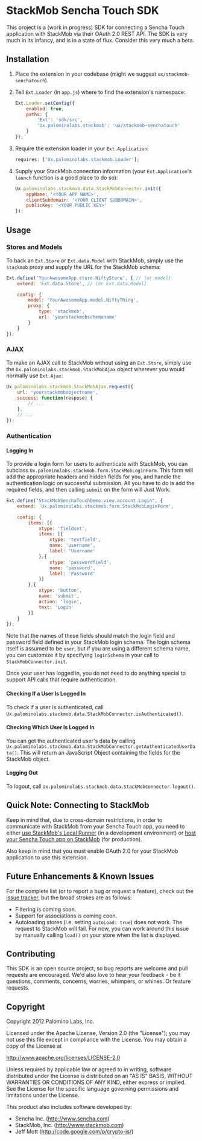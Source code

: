 StackMob Sencha Touch SDK
=========================

This project is a (work in progress) SDK for connecting a Sencha Touch application with StackMob via their
OAuth 2.0 REST API.  The SDK is very much in its infancy, and is in a state of flux.  Consider this very
much a beta.

Installation
-----

1. Place the extension in your codebase (might we suggest `ux/stackmob-senchatouch`).
1. Tell `Ext.Loader` (in `app.js`) where to find the extension's namespace:

    ```javascript
    Ext.Loader.setConfig({
        enabled: true,
        paths: {
            'Ext': 'sdk/src',
            'Ux.palominolabs.stackmob': 'ux/stackmob-senchatouch'
        }
    });
    ```

1. Require the extension loader in your `Ext.Application`:

    ```javascript
    requires: ['Ux.palominolabs.stackmob.Loader'];
    ```

1. Supply your StackMob connection information (your `Ext.Application`'s `launch` function is a good place to do so):

    ```javascript
    Ux.palominolabs.stackmob.data.StackMobConnector.init({
        appName: '<YOUR APP NAME>',
        clientSubdomain: '<YOUR CLIENT SUBDOMAIN>',
        publicKey: '<YOUR PUBLIC KEY>'
    });
    ```

Usage
-----

### Stores and Models

To back an `Ext.Store` or `Ext.data.Model` with StackMob, simply use the `stackmob` proxy and supply the URL for the StackMob schema:
```javascript
Ext.define('YourAwesomeApp.store.NiftyStore', { // (or model)
    extend: 'Ext.data.Store', // (or Ext.data.Model)

    config: {
        model: 'YourAwesomeApp.model.NiftyThing',
        proxy: {
            type: 'stackmob',
            url: 'yourstackmobschemaname'
        }
    }
});
```

### AJAX

To make an AJAX call to StackMob without using an `Ext.Store`, simply use the `Ux.palominolabs.stackmob.StackMobAjax`
object wherever you would normally use `Ext.Ajax`:
```javascript
Ux.palominolabs.stackmob.StackMobAjax.request({
    url: 'yourstackmobobjectname',
    success: function(respose) {
        // ...
    },
    // ...
});
```

### Authentication

#### Logging In
To provide a login form for users to authenticate with StackMob, you can subclass
`Ux.palominolabs.stackmob.form.StackMobLoginForm`.  This form will add the appropriate headers
and hidden fields for you, and handle the authentication logic on successful submission.  All you have
to do is add the required fields, and then calling `submit` on the form will Just Work:
```javascript
Ext.define("StackMobSenchaTouchDemo.view.account.Login", {
    extend: 'Ux.palominolabs.stackmob.form.StackMobLoginForm',

    config: {
        items: [{
            xtype: 'fieldset',
            items: [{
                xtype: 'textfield',
                name: 'username',
                label: 'Username'
            },{
                xtype: 'passwordfield',
                name: 'password',
                label: 'Password'
            }]
        },{
            xtype: 'button',
            name: 'submit',
            action: 'login',
            text: 'Login'
        }]
    }
});
```

Note that the names of these fields should match the login field and password field defined in your
StackMob login schema.  The login schema itself is assumed to be `user`, but if you are using a
different schema name, you can customize it by specifying `loginSchema` in your call to `StackMobConnector.init`.

Once your user has logged in, you do not need to do anything special to support API calls that require
authentication.

#### Checking If a User Is Logged In

To check if a user is authenticated, call `Ux.palominolabs.stackmob.data.StackMobConnector.isAuthenticated()`.

#### Checking Which User Is Logged In

You can get the authenticated user's data by calling
`Ux.palominolabs.stackmob.data.StackMobConnector.getAuthenticatedUserData()`.  This will return an JavaScript
Object containing the fields for the StackMob object.

#### Logging Out

To logout, call `Ux.palominolabs.stackmob.data.StackMobConnector.logout()`.

Quick Note: Connecting to StackMob
----------------------

Keep in mind that, due to cross-domain restrictions, in order to communicate with StackMob from your
Sencha Touch app, you need to either [use StackMob's Local Runner](https://www.stackmob.com/platform/help/tutorials/html5_js_sdk#a-step_2_of_3:_running_this_file_locally)
(in a development environment) or [host your Sencha Touch app on StackMob](http://www.stackmob.com/devcenter/docs/Deploying-your-HTML5-App-to-Production)
(for production).

Also keep in mind that you must enable OAuth 2.0 for your StackMob application to use this extension.

Future Enhancements & Known Issues
----------------------------------

For the complete list (or to report a bug or request a feature), check out the
[issue tracker](https://github.com/tylerwolf/stackmob-senchatouch-sdk/issues), but the broad strokes are as follows:

- Filtering is coming soon.
- Support for associations is coming coon.
- Autoloading stores (i.e. setting `autoLoad: true`) does not work.  The request to StackMob will fail.  For now,
 you can work around this issue by manually calling `load()` on your store when the list is displayed.

Contributing
------------

This SDK is an open source project, so bug reports are welcome and pull requests are encouraged.  We'd also love
to hear your feedback - be it questions, comments, concerns, worries, whimpers, or whines.  Or feature requests.

Copyright
---------

Copyright 2012 Palomino Labs, Inc.

Licensed under the Apache License, Version 2.0 (the "License");
you may not use this file except in compliance with the License.
You may obtain a copy of the License at

   http://www.apache.org/licenses/LICENSE-2.0

Unless required by applicable law or agreed to in writing, software
distributed under the License is distributed on an "AS IS" BASIS,
WITHOUT WARRANTIES OR CONDITIONS OF ANY KIND, either express or implied.
See the License for the specific language governing permissions and
limitations under the License.

This product also includes software developed by:

 - Sencha Inc. (http://www.sencha.com)
 - StackMob, Inc. (http://www.stackmob.com)
 - Jeff Mott (http://code.google.com/p/crypto-js/)